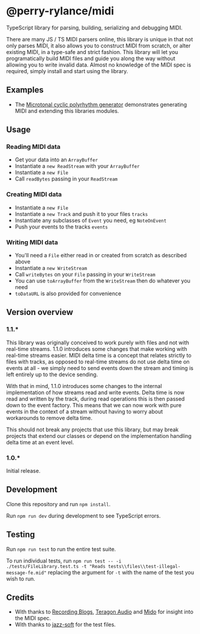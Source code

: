 # @perry-rylance/midi
TypeScript library for parsing, building, serializing and debugging MIDI.

There are many JS / TS MIDI parsers online, this library is unique in that not only parses MIDI, it also allows you to construct MIDI from scratch, or alter existing MIDI, in a type-safe and strict fashion. This library will let you programatically build MIDI files and guide you along the way without allowing you to write invalid data. Almost no knowledge of the MIDI spec is required, simply install and start using the library.

## Examples
- The [Microtonal cyclic polyrhythm generator](https://github.com/PerryRylance/microtonal-cyclic-polyrhythm-generator) demonstrates generating MIDI and extending this libraries modules.

## Usage

### Reading MIDI data
- Get your data into an `ArrayBuffer`
- Instantiate a `new ReadStream` with your `ArrayBuffer`
- Instantiate a `new File`
- Call `readBytes` passing in your `ReadStream`

### Creating MIDI data
- Instantiate a `new File`
- Instantiate a `new Track` and push it to your files `tracks`
- Instantiate any subclasses of `Event` you need, eg `NoteOnEvent`
- Push your events to the tracks `events`

### Writing MIDI data
- You'll need a `File` either read in or created from scratch as described above
- Instantiate a `new WriteStream`
- Call `writeBytes` on your `File` passing in your `WriteStream`
- You can use `toArrayBuffer` from the `WriteStream` then do whatever you need
- `toDataURL` is also provided for convenience

## Version overview
### 1.1.*
This library was originally conceived to work purely with files and not with real-time streams. 1.1.0 introduces some changes that make working with real-time streams easier. MIDI delta time is a concept that relates strictly to files with tracks, as opposed to real-time streams do not use delta time on events at all - we simply need to send events down the stream and timing is left entirely up to the device sending.

With that in mind, 1.1.0 introduces some changes to the internal implementation of how streams read and write events. Delta time is now read and written by the track, during read operations this is then passed down to the event factory. This means that we can now work with pure events in the context of a stream without having to worry about workarounds to remove delta time.

This should not break any projects that use this library, but may break projects that extend our classes or depend on the implementation handling delta time at an event level.

### 1.0.*
Initial release.

## Development
Clone this repository and run `npm install`.

Run `npm run dev` during development to see TypeScript errors.

## Testing
Run `npm run test` to run the entire test suite.

To run individual tests, run `npm run test -- -i ./tests/FileLibrary.test.ts -t "Reads tests\\files\\test-illegal-message-fe.mid"` replacing the argument for `-t` with the name of the test you wish to run.

## Credits
- With thanks to [Recording Blogs](https://www.recordingblogs.com/wiki/musical-instrument-digital-interface-midi), [Teragon Audio](http://midi.teragonaudio.com/tech/midispec/run.htm) and [Mido](https://mido.readthedocs.io/en/latest/meta_message_types.html) for insight into the MIDI spec.
- With thanks to [jazz-soft](https://github.com/jazz-soft/test-midi-files) for the test files.